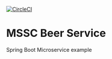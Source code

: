 [![CircleCI](https://dl.circleci.com/status-badge/img/gh/Jac0156/mssc-beer-service/tree/main.svg?style=svg)](https://dl.circleci.com/status-badge/redirect/gh/Jac0156/mssc-beer-service/tree/main)

# MSSC Beer Service

Spring Boot Microservice example

